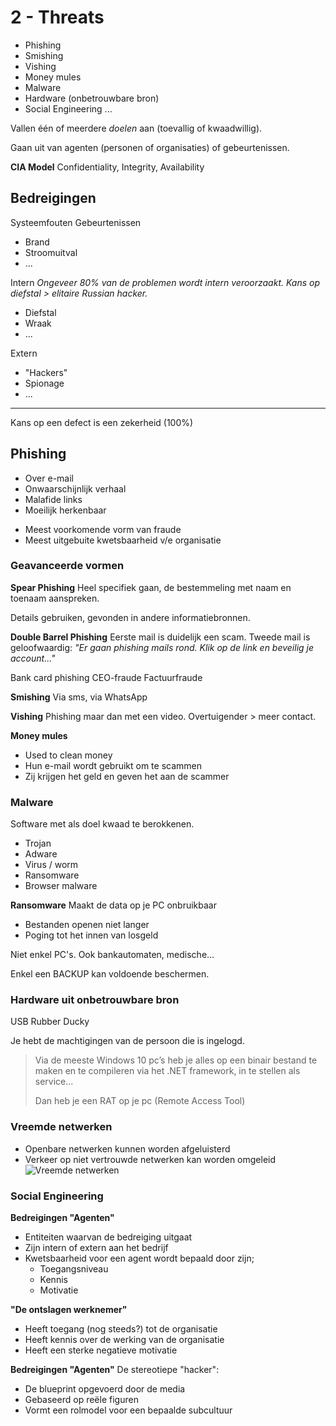 # 2 - Threats
- Phishing
- Smishing
- Vishing
- Money mules
- Malware
- Hardware (onbetrouwbare bron)
- Social Engineering
...

Vallen één of meerdere *doelen* aan (toevallig of kwaadwillig).

Gaan uit van agenten (personen of organisaties) of gebeurtenissen.

**CIA Model**
Confidentiality, Integrity, Availability

## Bedreigingen
Systeemfouten
Gebeurtenissen
- Brand
- Stroomuitval
- ...

Intern
*Ongeveer 80% van de problemen wordt intern veroorzaakt. Kans op diefstal > elitaire Russian hacker.*
- Diefstal
- Wraak
- ...

Extern
- "Hackers"
- Spionage
- ...
---
Kans op een defect is een zekerheid (100%)

## Phishing
- Over e-mail
- Onwaarschijnlijk verhaal
- Malafide links
- Moeilijk herkenbaar
+ Meest voorkomende vorm van fraude
+ Meest uitgebuite kwetsbaarheid v/e organisatie

### Geavanceerde vormen
**Spear Phishing**
Heel specifiek gaan, de bestemmeling met naam en toenaam aanspreken.

Details gebruiken, gevonden in andere informatiebronnen.

**Double Barrel Phishing**
Eerste mail is duidelijk een scam.
Tweede mail is geloofwaardig: *"Er gaan phishing mails rond. Klik op de link en beveilig je account..."*

Bank card phishing
CEO-fraude
Factuurfraude

**Smishing**
Via sms, via WhatsApp

**Vishing**
Phishing maar dan met een video.
Overtuigender > meer contact.

**Money mules**
- Used to clean money
- Hun e-mail wordt gebruikt om te scammen
- Zij krijgen het geld en geven het aan de scammer

### Malware
Software met als doel kwaad te berokkenen.
- Trojan
- Adware
- Virus / worm
- Ransomware
- Browser malware

**Ransomware**
Maakt de data op je PC onbruikbaar
- Bestanden openen niet langer
- Poging tot het innen van losgeld

Niet enkel PC's. Ook bankautomaten, medische...

Enkel een BACKUP kan voldoende beschermen.

### Hardware uit onbetrouwbare bron
USB Rubber Ducky

Je hebt de machtigingen van de persoon die is ingelogd.

> Via de meeste Windows 10 pc’s heb je alles op een binair bestand te maken en te compileren via het .NET framework, in te stellen als service...
> 
> Dan heb je een RAT op je pc (Remote Access Tool)

### Vreemde netwerken
- Openbare netwerken kunnen worden afgeluisterd
- Verkeer op niet vertrouwde netwerken kan worden omgeleid
![Vreemde netwerken](https://i.imgur.com/Sg8VzBv.png)

### Social Engineering
**Bedreigingen "Agenten"**
- Entiteiten waarvan de bedreiging uitgaat
- Zijn intern of extern aan het bedrijf
- Kwetsbaarheid voor een agent wordt bepaald door zijn;
  - Toegangsniveau
  - Kennis
  - Motivatie

**"De ontslagen werknemer"**
- Heeft toegang (nog steeds?) tot de organisatie
- Heeft kennis over de werking van de organisatie
- Heeft een sterke negatieve motivatie

**Bedreigingen "Agenten"**
De stereotiepe "hacker":
- De blueprint opgevoerd door de media
- Gebaseerd op reële figuren
- Vormt een rolmodel voor een bepaalde subcultuur


<!--stackedit_data:
eyJoaXN0b3J5IjpbLTE2NjA5ODU2NDEsMTIzNTcwMzU1MCwtMT
AwMjcyODM5MF19
-->